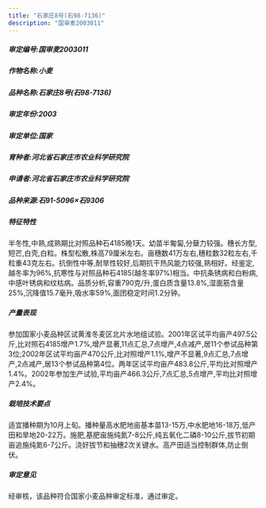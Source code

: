 ```yaml
---
title: "石家庄8号(石98-7136)"
description: "国审麦2003011"
---
```

##### 审定编号:国审麦2003011

##### 作物名称:小麦

##### 品种名称:石家庄8号(石98-7136)

##### 审定年份:2003

##### 审定单位:国家

##### 育种者:河北省石家庄市农业科学研究院

##### 申请者:河北省石家庄市农业科学研究院

##### 品种来源:石91-5096×石9306

##### 特征特性
半冬性,中熟,成熟期比对照品种石4185晚1天。幼苗半匍匐,分蘖力较强。穗长方型,短芒,白壳,白粒。株型松散,株高79厘米左右。亩穗数41万左右,穗粒数32粒左右,千粒重43克左右。抗倒性中等,耐旱性较好,后期抗干热风能力较强,熟相好。经鉴定,越冬率为96%,抗寒性与对照品种石4185(越冬率97%)相当。中抗条锈病和白粉病,中感叶锈病和纹枯病。品质分析,容重790克/升,蛋白质含量13.8%,湿面筋含量25%,沉降值15.7毫升,吸水率59%,面团稳定时间1.2分钟。

##### 产量表现
参加国家小麦品种区试黄淮冬麦区北片水地组试验。2001年区试平均亩产497.5公斤,比对照石4185增产1.7%,增产显著,11点汇总,7点增产,4点减产,居11个参试品种第3位;2002年区试平均亩产470公斤,比对照增产1.1%,增产不显著,9点汇总,7点增产,2点减产,居13个参试品种第4位。两年区试平均亩产483.8公斤,平均比对照增产1.4%。2002年参加生产试验,平均亩产466.3公斤,7点汇总,5点增产,平均比对照增产2.4%。

##### 栽培技术要点
适宜播种期为10月上旬。播种量高水肥地亩基本苗13-15万,中水肥地16-18万,低产田和旱地20-22万。施肥,基肥亩施纯氮7-8公斤,纯五氧化二磷8-10公斤,拔节初期亩追施纯氮6-7公斤。浇好拔节和抽穗2次关键水。高产田适当控制群体,防止倒伏。

##### 审定意见
经审核，该品种符合国家小麦品种审定标准，通过审定。
